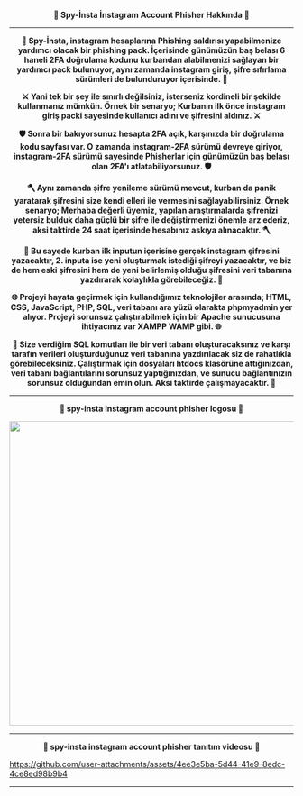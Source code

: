 <p align="center"><b>🎣 Spy-İnsta İnstagram Account Phisher Hakkında 🎣</b></p>

---

<p align="center"><b>🔨 Spy-İnsta, instagram hesaplarına Phishing saldırısı yapabilmenize yardımcı olacak bir phishing pack. İçerisinde günümüzün baş belası 6 haneli 2FA doğrulama kodunu kurbandan alabilmenizi sağlayan bir yardımcı pack bulunuyor, aynı zamanda instagram giriş, şifre sıfırlama sürümleri de bulunduruyor içerisinde. 🔨</b></p> 

<p align="center"><b>⚔️ Yani tek bir şey ile sınırlı değilsiniz, isterseniz kordineli bir şekilde kullanmanız mümkün. Örnek bir senaryo; Kurbanın ilk önce instagram giriş packi sayesinde kullanıcı adını ve şifresini aldınız. ⚔️</b></p>

<p align="center"><b>🛡️ Sonra bir bakıyorsunuz hesapta 2FA açık, karşınızda bir doğrulama kodu sayfası var. O zamanda instagram-2FA sürümü devreye giriyor, instagram-2FA sürümü sayesinde Phisherlar için günümüzün baş belası olan 2FA'ı atlatabiliyorsunuz. 🛡️</b></p>

<p align="center"><b>🪓 Aynı zamanda şifre yenileme sürümü mevcut, kurban da panik yaratarak şifresini size kendi elleri ile vermesini sağlayabilirsiniz. Örnek senaryo; Merhaba değerli üyemiz, yapılan araştırmalarda şifrenizi yetersiz bulduk daha güçlü bir şifre ile değiştirmenizi önemle arz ederiz, aksi taktirde 24 saat içerisinde hesabınız askıya alınacaktır. 🪓</b></p>

<p align="center"><b>💾 Bu sayede kurban ilk inputun içerisine gerçek instagram şifresini yazacaktır, 2. inputa ise yeni oluşturmak istediği şifreyi yazacaktır, ve biz de hem eski şifresini hem de yeni belirlemiş olduğu şifresini veri tabanına yazdırarak kolaylıkla görebileceğiz. 💾</b></p>

<p align="center"><b>🌐 Projeyi hayata geçirmek için kullandığımız teknolojiler arasında; HTML, CSS, JavaScript, PHP, SQL, veri tabanı ara yüzü olarakta phpmyadmin yer alıyor. Projeyi sorunsuz çalıştırabilmek için bir Apache sunucusuna ihtiyacınız var XAMPP WAMP gibi. 🌐</b></p> 

<p align="center"><b>📢 Size verdiğim SQL komutları ile bir veri tabanı oluşturacaksınız ve karşı tarafın verileri oluşturduğunuz veri tabanına yazdırılacak siz de rahatlıkla görebileceksiniz. Çalıştırmak için dosyaları htdocs klasörüne attığınızdan, veri tabanı bağlantılarını sorunsuz yaptığınızdan, ve sunucu bağlantınızın sorunsuz olduğundan emin olun. Aksi taktirde çalışmayacaktır. 📢</b></p>

---

<p align="center"><b>🔰 spy-insta instagram account phisher logosu 🔰</b></p>

 <p align="center"><b><img src="https://github.com/user-attachments/assets/51fbac7f-a1db-452e-ab20-0455773d784e" width="540"></b></p>
 
 ---

<p align="center"><b>🎥 spy-insta instagram account phisher tanıtım videosu 🎥</b></p>
 
 https://github.com/user-attachments/assets/4ee3e5ba-5d44-41e9-8edc-4ce8ed98b9b4

 ---

